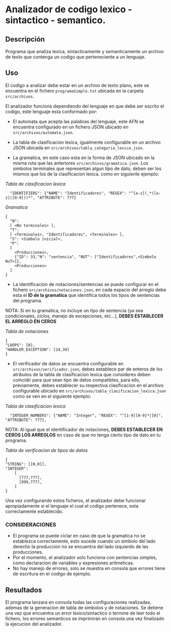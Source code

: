 
# Analizador de codigo lexico - sintactico - semantico.

## Descripción

Programa que analiza lexica, sintacticamente y semanticamente un archivo de texto que contenga un codigo que perteneciente a un lenguaje.

## Uso

El codigo a analizar debe estar en un archivo de texto plano, este se encuentra en el fichero `programaSimple.txt` ubicada en la carpeta `src/archivos`.

El analizador funciona dependiendo del lenguaje en que debe ser escrito el codigo, este lenguaje esta conformado por:

* El automata que acepta las palabras del lenguaje, este AFN se encuentra configurado en un fichero JSON ubicado en `src/archivos/automata.json`.

* La tabla de clasificacion lexica, igualmente configurable en un archivo JSON ubicada en `src/archivos/tabla_categoria_lexica.json`.

* La gramatica, en este caso esta en la forma de JSON ubicado en la misma ruta que las anteriores `src/archivos/gramatica.json`.
Los simbolos terminales que representan algun tipo de dato, deben ser los mismos que los de la clasificacion lexica. como en siguiente ejemplo:

_Tabla de clasificacion lexica_
```
  "IDENTIFIERS": {"NAME": "Identificadores", "REGEX": "^[a-z](_*([a-z]|[0-9]))*", "ATTRIBUTE": 777}
```
_Gramatica_
```
{
  "N":
  [ <No terminales> ],
  "T":
  [ <Terminales>, "Identificadores", <Terminales> ],
  "S": <Simbolo inicial>,
  "P":
  [
    <Producciones>,
    {"ID": 33,"N": "sentencia", "NUT": ["Identificadores",<Simbolo NuT>]},
    <Producciones>
  ]
}
```

* La identificacion de notaciones/sentencias se puede configurar en el fichero `src/archivos/notaciones.json`, en cada espacio del arreglo debe esta el **ID de la gramatica** que identifica 
todos los tipos de sentencias del programa.

NOTA: Si en tu gramatica, no incluye un tipo de sentencia (ya sea condicionales, ciclos, manejo de excepciones, etc...), **DEBES ESTABLECER EL ARREGLO EN CEROS**

_Tabla de notaciones_
```
{
"LOOPS": [0],
"HANDLER_EXCEPTION": [24,39]
}
```
* El verificador de datos se encuentra configurable en `src/archivos/verificador.json`, debes establece par de enteros de los atributos de la tabla de clasificacion lexica
que consideres deben coincidir para que sean tipo de datos compatibles, para ello, previamente, debes establecer su respectiva clasificacion en el archivo configurable
ubicado en `src/archivos/tabla_clasificacion_lexica.json` como se ven en el siguiente ejemplo:

_Tabla de clasificacion lexica_
```
  "INTEGER_NUMBERS": {"NAME": "Integer", "REGEX": "^[1-9][0-9]*|[0]", "ATTRIBUTE": 777},
```

NOTA: Al igual que el identificador de notaciones, **DEBES ESTABLECER EN CEROS LOS ARREGLOS**
en caso de que no tenga cierto tipo de dato en tu programa.

_Tabla de verificacion de tipos de datos_
```
{
"STRING": [[0,0]],
"INTEGER":
    [
      [777,777],
      [999,777],
    ]
}
```

Una vez configurando estos ficheros, el analizador debe funcionar apropiadamente si el lenguaje el cual el codigo pertenece, esta correctamente establecido.

### CONSIDERACIONES
* El programa se puede ciclar en caso de que la gramatica no se establezca correctamente, esto sucede cuando un simbolo del lado derecho la produccion no se encuentra del lado izquierdo de las producciones.
* Por el momento, el analizador solo funciona con sentencias simples, como declaracion de variables y expresiones aritmeticas.
* No hay manejo de errores, solo se muestra en consola que errores tiene de escritura en el codigo de ejemplo.

## Resultados

El programa lanzara en consola todas las configuraciones realizadas, ademas de la generacion de tabla de simbolos y de notaciones. Se detiene una vez que encuentra un error lexico/sintactico o termine de leer todo el fichero, los errores semanticos se imprimiran en consola una vez finalizado
la ejecucion del analizador.
